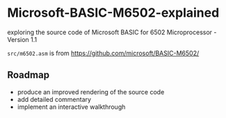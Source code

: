 # Microsoft-BASIC-M6502-explained
exploring the source code of Microsoft BASIC for 6502 Microprocessor - Version 1.1 

`src/m6502.asm` is from https://github.com/microsoft/BASIC-M6502/

## Roadmap

- produce an improved rendering of the source code
- add detailed commentary
- implement an interactive walkthrough
